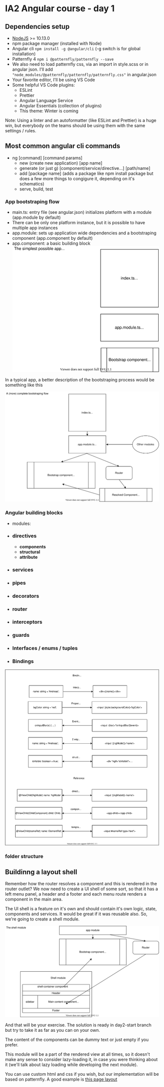 # IA2 Angular course - day 1

## Dependencies setup
 - [NodeJS](https://nodejs.org/en/) >= 10.13.0
 - npm package manager (installed with Node)
 - Angular cli `npm install -g @angular/cli` (-g switch is for global installation)
 - Patternfly 4 `npm i @patternfly/patternfly --save`
 - We also need to load patternfly css, via an import in style.scss or in angular json. I'll add `"node_modules/@patternfly/patternfly/patternfly.css"` in angular.json
 - Your favorite editor, I'll be using VS Code
 - Some helpful VS Code plugins:
    - ESLint
    - Prettier
    - Angular Language Service
    - Angular Essentials (collection of plugins)
    - This theme: Winter is coming

Note: Using a linter and an autoformatter (like ESLint and Prettier) is a huge win, but everybody on the teams should be using them with the same settings / rules.

## Most common angular cli commands
- ng [command] [command params]
    - new (create new application) [app name]
    - generate (or just g) [component/service/directive...] [path/name]
    - add [package name] (adds a package like npm install package but does a few more things to congigure it, depending on it's schematics)
    - serve, build, test


### App bootstraping flow
- main.ts: entry file (see angular.json) initializes platform with a module (app.module by default)
- There can be only one platform instance, but it is possible to have multiple app instances
- app.module: sets up application wide dependencies and a bootstraping component (app.component by default)
- app.component: a basic building block
![Diagram: app bootstraping](https://raw.githubusercontent.com/AndreasLoukakis/rt-ng/day1-start/diagrams/1.app_bootstraping.svg)

In a typical app, a better description of the bootstraping process would be something like this

![Diagram: app bootstraping](https://raw.githubusercontent.com/AndreasLoukakis/rt-ng/day1-start/diagrams/2.more_complete_bootstraping.svg)



### Angular building blocks

- modules:

- ### directives
    - **components**
    - **structural**
    - **attribute**

- ### services

- ### pipes

- ### decorators

- ### router

- ### interceptors

- ### guards

- ### Interfaces / enums / tuples

- ### Bindings

![Diagram: app bootstraping](https://raw.githubusercontent.com/AndreasLoukakis/rt-ng/day1-start/diagrams/bindings.svg)

### folder structure

## Buildinng a layout shell
Remember how the router resolves a component and this is rendered in the router outlet? We now need to create a UI shell of some sort, so that it has a left menu panel, a header and a footer and each menu route renders a component in the main area.

The UI shell is a feature on it's own and should contain it's own logic, state, components and services. It would be great if it was reusable also. So, we're going to create a shell module.

![Diagram: app bootstraping](https://raw.githubusercontent.com/AndreasLoukakis/rt-ng/day1-start/diagrams/3.shell_module.svg)

And that will be your exercise. The solution is ready in day2-start branch but try to take it as far as you can on your own.

The content of the components can be dummy text or just empty if you prefer.

This module will be a part of the rendered view at all times, so it doesn't make any sense to consider lazy-loading it, in case you were thinking about it (we'll talk about lazy loading while developing the next module).

You can use custom html and css if you wish, but our implementation will be based on patternfly. A good example is [this page layout](https://www.patternfly.org/v4/documentation/core/demos/page/default-nav)